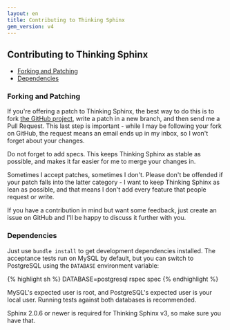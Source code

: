 ```yaml
---
layout: en
title: Contributing to Thinking Sphinx
gem_version: v4
---
```


## Contributing to Thinking Sphinx

* [Forking and Patching](#forking)
* [Dependencies](#dependencies)

<h3 id="forking">Forking and Patching</h3>

If you're offering a patch to Thinking Sphinx, the best way to do this is to fork [the GitHub project](http://github.com/pat/thinking-sphinx), write a patch in a new branch, and then send me a Pull Request. This last step is important - while I may be following your fork on GitHub, the request means an email ends up in my inbox, so I won't forget about your changes.

Do not forget to add specs. This keeps Thinking Sphinx as stable as possible, and makes it far easier for me to merge your changes in.

Sometimes I accept patches, sometimes I don't. Please don't be offended if your patch falls into the latter category - I want to keep Thinking Sphinx as lean as possible, and that means I don't add every feature that people request or write.

If you have a contribution in mind but want some feedback, just create an issue on GitHub and I'll be happy to discuss it further with you.

<h3 id="dependencies">Dependencies</h3>

Just use `bundle install` to get development dependencies installed. The acceptance tests run on MySQL by default, but you can switch to PostgreSQL using the `DATABASE` environment variable:

{% highlight sh %}
DATABASE=postgresql rspec spec
{% endhighlight %}

MySQL's expected user is root, and PostgreSQL's expected user is your local user. Running tests against both databases is recommended.

Sphinx 2.0.6 or newer is required for Thinking Sphinx v3, so make sure you have that.
